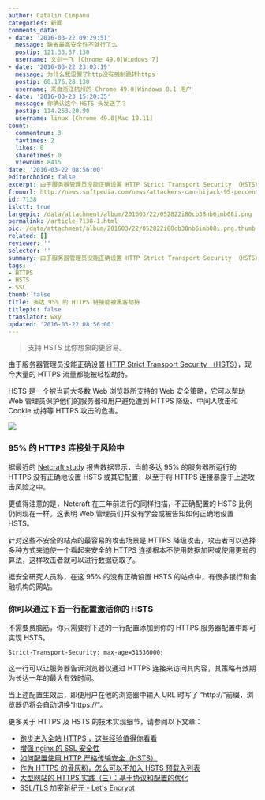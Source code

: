 ```yaml
---
author: Catalin Cimpanu
categories: 新闻
comments_data:
- date: '2016-03-22 09:29:51'
  message: 缺省最高安全性不就行了么
  postip: 121.33.37.130
  username: 文剑一飞 [Chrome 49.0|Windows 7]
- date: '2016-03-22 23:03:19'
  message: 为什么我设置了http没有强制跳转https
  postip: 60.176.28.130
  username: 来自浙江杭州的 Chrome 49.0|Windows 8.1 用户
- date: '2016-03-23 15:20:35'
  message: 你确认这个 HSTS 头发送了？
  postip: 114.253.20.90
  username: linux [Chrome 49.0|Mac 10.11]
count:
  commentnum: 3
  favtimes: 2
  likes: 0
  sharetimes: 0
  viewnum: 8415
date: '2016-03-22 08:56:00'
editorchoice: false
excerpt: 由于服务器管理员没能正确设置 HTTP Strict Transport Security （HSTS），现今大量的 HTTPS 流量都能被轻松劫持。
fromurl: http://news.softpedia.com/news/attackers-can-hijack-95-percent-of-all-https-connections-501924.shtml
id: 7138
islctt: true
largepic: /data/attachment/album/201603/22/052822i80cb38nb6imb08i.png
permalink: /article-7138-1.html
pic: /data/attachment/album/201603/22/052822i80cb38nb6imb08i.png.thumb.jpg
related: []
reviewer: ''
selector: ''
summary: 由于服务器管理员没能正确设置 HTTP Strict Transport Security （HSTS），现今大量的 HTTPS 流量都能被轻松劫持。
tags:
- HTTPS
- HSTS
- SSL
thumb: false
title: 多达 95% 的 HTTPS 链接能被黑客劫持
titlepic: false
translator: wxy
updated: '2016-03-22 08:56:00'
---
```



> 
> 支持 HSTS 比你想象的更容易。
> 
> 
> 


由于服务器管理员没能正确设置 [HTTP Strict Transport Security （HSTS）](/article-5266-1.html)，现今大量的 HTTPS 流量都能被轻松劫持。


HSTS 是一个被当前大多数 Web 浏览器所支持的 Web 安全策略，它可以帮助 Web 管理员保护他们的服务器和用户避免遭到 HTTPS 降级、中间人攻击和 Cookie 劫持等 HTTPS 攻击的危害。


![](/data/attachment/album/201603/22/052822i80cb38nb6imb08i.png)


### 95% 的 HTTPS 连接处于风险中


据最近的 [Netcraft study](http://news.netcraft.com/archives/2016/03/17/95-of-https-servers-vulnerable-to-trivial-mitm-attacks.html) 报告数据显示，当前多达 95% 的服务器所运行的 HTTPS 没有正确地设置 HSTS 或其它配置，以至于将 HTTPS 连接暴露于上述攻击风险之中。


更值得注意的是，Netcraft 在三年前进行的同样扫描，不正确配置的 HSTS 比例仍同现在一样。这表明 Web 管理员们并没有学会或被告知如何正确地设置 HSTS。


针对这些不安全的站点的最容易的攻击场景是 HTTPS 降级攻击，攻击者可以选择多种方式来迫使一个看起来安全的 HTTPS 连接根本不使用数据加密或使用更弱的算法，这样攻击者就可以进行数据窃取了。


据安全研究人员称，在这 95% 的没有正确设置 HSTS 的站点中，有很多银行和金融机构的网站。


### 你可以通过下面一行配置激活你的 HSTS


不需要费脑筋，你只需要将下述的一行配置添加到你的 HTTPS 服务器配置中即可实现 HSTS。



```
Strict-Transport-Security: max-age=31536000;
```

这一行可以让服务器告诉浏览器仅通过 HTTPS 连接来访问其内容，其策略有效期为长达一年的最大有效时间。


当上述配置生效后，即便用户在他的浏览器中输入 URL 时写了 “http://”前缀，浏览器仍将会自动切换“https://”。


更多关于 HTTPS 及 HSTS 的技术实现细节，请参阅以下文章：


* [跑步进入全站 HTTPS ，这些经验值得你看看](/article-6723-1.html)
* [增强 nginx 的 SSL 安全性](/article-5374-1.html)
* [如何配置使用 HTTP 严格传输安全（HSTS）](/article-5266-1.html)
* [作为 HTTPS 的骨灰粉，怎么可以不加入 HSTS 预载入列表](/article-6754-1.html)
* [大型网站的 HTTPS 实践（三）：基于协议和配置的优化](/article-5393-1.html)
* [SSL/TLS 加密新纪元 - Let's Encrypt](/article-6565-1.html)